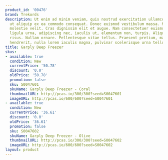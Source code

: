 ```yaml
---
product_id: '00476'
brand: Trekords
description: Ut enim ad minim veniam, quis nostrud exercitation ullamco laboris nisi
  ut aliquip ex ea commodo consequat. Donec euismod vestibulum massa. Nunc eleifend
  molestie velit. Cras dignissim elit et augue. Nam consectetuer euismod nunc. Nullam
  ligula urna, adipiscing nec, iaculis ut, elementum non, turpis. Aliquam dictum eleifend
  risus. Nullam ornare. Pellentesque vitae tellus. Praesent pretium, mauris sed fermentum
  hendrerit, nulla lorem iaculis magna, pulvinar scelerisque urna tellus a justo.
title: Garply Deep Freezer
skus:
- available: true
  condition: New
  currentPrice: '50.78'
  discount: '0.0'
  oldPrice: '50.78'
  promotion: false
  sku: S0047601
  skuName: Garply Deep Freezer - Coral
  thumbnailURL: http://pcas.io/300/300?seed=S0047601
  imageURL: http://pcas.io/600/600?seed=S0047601
- available: true
  condition: New
  currentPrice: '36.61'
  discount: '0.0'
  oldPrice: '36.61'
  promotion: false
  sku: S0047602
  skuName: Garply Deep Freezer - Olive
  thumbnailURL: http://pcas.io/300/300?seed=S0047602
  imageURL: http://pcas.io/600/600?seed=S0047602
layout: product
---
```

